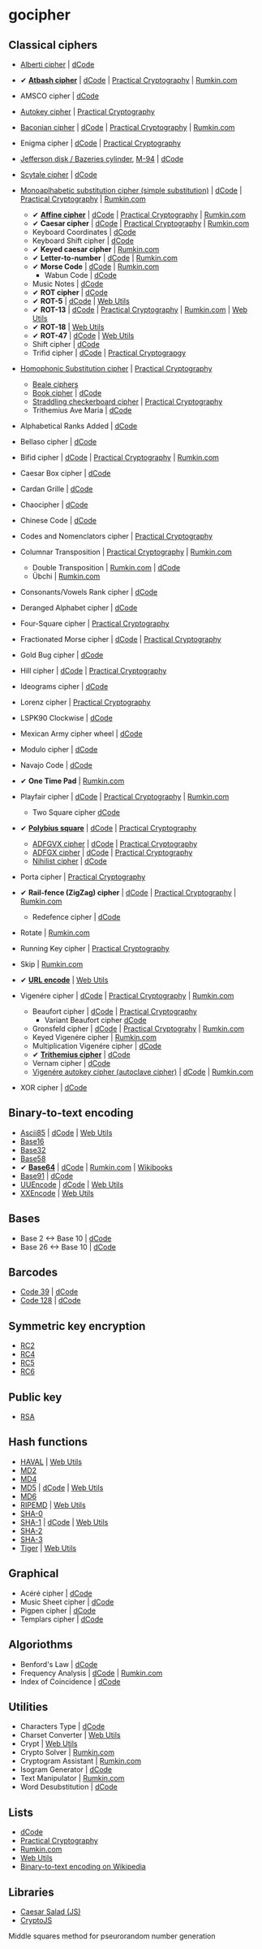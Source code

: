 # gocipher

## Classical ciphers

- [Alberti cipher](https://en.wikipedia.org/wiki/Alberti_cipher)
    | [dCode](http://www.dcode.fr/alberti-cipher)
- ✔ **[Atbash cipher](https://en.wikipedia.org/wiki/Atbash)**
    | [dCode](http://www.dcode.fr/atbash-mirror-cipher)
    | [Practical Cryptography](http://www.practicalcryptography.com/ciphers/classical-era/atbash-cipher/)
    | [Rumkin.com](http://rumkin.com/tools/cipher/atbash.php)
- AMSCO cipher
    | [dCode](http://www.dcodme.fr/amsco-cipher)
- [Autokey cipher](https://en.wikipedia.org/wiki/Autokey_cipher)
    | [Practical Cryptography](http://www.practicalcryptography.com/ciphers/classical-era/autokey/)
- [Baconian cipher](https://en.wikipedia.org/wiki/Bacon%27s_cipher)
    | [dCode](http://www.dcode.fr/bacon-cipher)
    | [Practical Cryptography](http://www.practicalcryptography.com/ciphers/classical-era/baconian/)
    | [Rumkin.com](http://rumkin.com/tools/cipher/baconian.php)
- Enigma cipher
    | [dCode](http://www.dcode.fr/enigma-machine-cipher)
    | [Practical Cryptography](http://www.practicalcryptography.com/ciphers/mechanical-era/enigma/)
- [Jefferson disk / Bazeries cylinder](https://en.wikipedia.org/wiki/Jefferson_disk),
  [M-94](https://en.wikipedia.org/wiki/M-94)
    | [dCode](http://www.dcode.fr/bazeries-cipher)
- [Scytale cipher](https://en.wikipedia.org/wiki/Scytale)
    | [dCode](http://www.dcode.fr/scytale-cipher)
- [Monoaplhabetic substitution cipher (simple substitution)](https://en.wikipedia.org/wiki/Substitution_cipher#Simple_substitution)
    | [dCode](http://www.dcode.fr/monoalphabetic-substitution)
    | [Practical Cryptography](http://www.practicalcryptography.com/ciphers/classical-era/simple-substitution/)
    | [Rumkin.com](http://rumkin.com/tools/cipher/substitution.php)
    - ✔ **[Affine cipher](https://en.wikipedia.org/wiki/Affine_cipher)**
        | [dCode](http://www.dcode.fr/affine-cipher)
        | [Practical Cryptography](http://www.practicalcryptography.com/ciphers/classical-era/affine/)
        | [Rumkin.com](http://rumkin.com/tools/cipher/affine.php)
    - ✔ **Caesar cipher**
        | [dCode](http://www.dcode.fr/caesar-cipher)
        | [Practical Cryptography](http://www.practicalcryptography.com/ciphers/classical-era/caesar/)
        | [Rumkin.com](http://rumkin.com/tools/cipher/caesar.php)
    - Keyboard Coordinates
        | [dCode](http://www.dcode.fr/keyboard-coordinates)
    - Keyboard Shift cipher
        | [dCode](http://www.dcode.fr/keyboard-shift-cipher)
    - ✔ **Keyed caesar cipher**
        | [Rumkin.com](http://rumkin.com/tools/cipher/caesar-keyed.php)
    - ✔ **Letter-to-number**
        | [dCode](http://www.dcode.fr/letter-number-cipher)
        | [Rumkin.com](http://rumkin.com/tools/cipher/numbers.php)
    - ✔ **Morse Code**
        | [dCode](http://www.dcode.fr/morse-code)
        | [Rumkin.com](http://rumkin.com/tools/cipher/morse.php)
        - Wabun Code
            | [dCode](http://www.dcode.fr/wabun-code)
    - Music Notes
        | [dCode](http://www.dcode.fr/music-notes)
    - ✔ **ROT cipher**
        | [dCode](http://www.dcode.fr/rot-cipher)
    - ✔ **ROT-5**
        | [dCode](http://www.dcode.fr/rot5-cipher)
        | [Web Utils](http://www.webutils.pl/ROTencode)
    - ✔ **ROT-13**
        | [dCode](http://www.dcode.fr/rot-13-cipher)
        | [Practical Cryptography](http://www.practicalcryptography.com/ciphers/classical-era/rot13/)
        | [Rumkin.com](http://rumkin.com/tools/cipher/rot13.php)
        | [Web Utils](http://www.webutils.pl/ROTencode)
    - ✔ **ROT-18**
        | [Web Utils](http://www.webutils.pl/ROTencode)
    - ✔ **ROT-47**
        | [dCode](http://www.dcode.fr/rot-47-cipher)
        | [Web Utils](http://www.webutils.pl/ROTencode)
    - Shift cipher
        | [dCode](http://www.dcode.fr/shift-cipher)
    - Trifid cipher
        | [dCode](http://www.dcode.fr/trifide-cipher)
        | [Practical Cryptograpgy](http://www.practicalcryptography.com/ciphers/classical-era/trifid/)
- [Homophonic Substitution cipher](https://en.wikipedia.org/wiki/Substitution_cipher#Homophonic_substitution)
    | [Practical Cryptography](http://www.practicalcryptography.com/ciphers/classical-era/homophonic-substitution/)
    - [Beale ciphers](https://en.wikipedia.org/wiki/Beale_ciphers)
    - [Book cipher](https://en.wikipedia.org/wiki/Book_cipher)
        | [dCode](http://www.dcode.fr/book-cipher)
    - [Straddling checkerboard cipher](https://en.wikipedia.org/wiki/Straddling_checkerboard)
        | [Practical Cryptography](http://www.practicalcryptography.com/ciphers/classical-era/straddle-checkerboard/)
    - Trithemius Ave Maria
        | [dCode](http://www.dcode.fr/trithemius-ave-maria)


- Alphabetical Ranks Added
    | [dCode](http://www.dcode.fr/alphabetical-ranks-added)
- Bellaso cipher
    | [dCode](http://www.dcode.fr/bellaso-cipher)
- Bifid cipher
    | [dCode](http://www.dcode.fr/bifid-cipher)
    | [Practical Cryptography](http://www.practicalcryptography.com/ciphers/classical-era/bifid/)
    | [Rumkin.com](http://rumkin.com/tools/cipher/bifid.php)
- Caesar Box cipher
    | [dCode](http://www.dcode.fr/caesar-box-cipher)
- Cardan Grille
    | [dCode](http://www.dcode.fr/cardan-grille)
- Chaocipher
    | [dCode](http://www.dcode.fr/chao-cipher)
- Chinese Code
    | [dCode](http://www.dcode.fr/chinese-code)
- Codes and Nomenclators cipher
    | [Practical Cryptography](http://www.practicalcryptography.com/ciphers/classical-era/codes-and-nomenclators/)
- Columnar Transposition
    | [Practical Cryptography](http://www.practicalcryptography.com/ciphers/classical-era/columnar-transposition/)
    | [Rumkin.com](http://rumkin.com/tools/cipher/coltrans.php)
    - Double Transposition
        | [Rumkin.com](http://rumkin.com/tools/cipher/coltrans-double.php)
        | [dCode](http://www.dcode.fr/double-transposition-cipher)
    - Übchi
        | [Rumkin.com](http://rumkin.com/tools/cipher/ubchi.php)
- Consonants/Vowels Rank cipher
    | [dCode](http://www.dcode.fr/consonants-vowels-rank-cipher)
- Deranged Alphabet cipher
    | [dCode](http://www.dcode.fr/deranged-alphabet-generator)
- Four-Square cipher
    | [Practical Cryptography](http://www.practicalcryptography.com/ciphers/classical-era/four-square/)
- Fractionated Morse cipher
    | [dCode](http://www.dcode.fr/fractionated-morse)
    | [Practical Cryptography](http://www.practicalcryptography.com/ciphers/classical-era/fractionated-morse/)
- Gold Bug cipher
    | [dCode](http://www.dcode.fr/gold-bug-poe)
- Hill cipher
    | [dCode](http://www.dcode.fr/hill-cipher)
    | [Practical Cryptography](http://www.practicalcryptography.com/ciphers/classical-era/hill/)
- Ideograms cipher
    | [dCode](http://www.dcode.fr/ideograms)
- Lorenz cipher
    | [Practical Cryptography](http://www.practicalcryptography.com/ciphers/mechanical-era/lorenz/)
- LSPK90 Clockwise
    | [dCode](http://www.dcode.fr/lspk90-cw-leet-speak-90-degrees-clockwise)
- Mexican Army cipher wheel
    | [dCode](http://www.dcode.fr/mexican-army-cipher-wheel)
- Modulo cipher
    | [dCode](http://www.dcode.fr/modulo-cipher)
- Navajo Code
    | [dCode](http://www.dcode.fr/navajo-code)
- ✔ **One Time Pad**
    | [Rumkin.com](http://rumkin.com/tools/cipher/otp.php)
- Playfair cipher
    | [dCode](http://www.dcode.fr/playfair-cipher)
    | [Practical Cryptography](http://www.practicalcryptography.com/ciphers/classical-era/playfair/)
    | [Rumkin.com](http://rumkin.com/tools/cipher/playfair.php)
    - Two Square cipher
        [dCode](http://www.dcode.fr/two-square-cipher)
- ✔ **[Polybius square](https://en.wikipedia.org/wiki/Polybius_square)**
    | [dCode](http://www.dcode.fr/polybius-cipher)
    | [Practical Cryptography](http://www.practicalcryptography.com/ciphers/classical-era/polybius-square/)
    - [ADFGVX cipher](https://en.wikipedia.org/wiki/ADFGVX_cipher)
        | [dCode](http://www.dcode.fr/adfgvx-cipher)
        | [Practical Cryptography](http://www.practicalcryptography.com/ciphers/classical-era/adfgvx/)
    - [ADFGX cipher](https://en.wikipedia.org/wiki/ADFGVX_cipher#Operation_of_ADFGX)
        | [dCode](http://www.dcode.fr/adfgx-cipher)
        | [Practical Cryptography](http://www.practicalcryptography.com/ciphers/classical-era/adfgx/)
    - [Nihilist cipher](https://en.wikipedia.org/wiki/Nihilist_cipher)
        | [dCode](http://www.dcode.fr/nihilist-cipher)
- Porta cipher
    | [Practical Cryptography](http://www.practicalcryptography.com/ciphers/classical-era/porta/)
- ✔ **Rail-fence (ZigZag) cipher**
    | [dCode](http://www.dcode.fr/rail-fence-cipher)
    | [Practical Cryptography](http://www.practicalcryptography.com/ciphers/classical-era/rail-fence/)
    | [Rumkin.com](http://rumkin.com/tools/cipher/railfence.php)
    - Redefence cipher
        | [dCode](http://www.dcode.fr/redefence-cipher)
- Rotate
    | [Rumkin.com](http://rumkin.com/tools/cipher/rotate.php)
- Running Key cipher
    | [Practical Cryptography](http://www.practicalcryptography.com/ciphers/classical-era/running-key/)
- Skip
    | [Rumkin.com](http://rumkin.com/tools/cipher/skip.php)
- ✔ **[URL encode](https://en.wikipedia.org/wiki/Percent-encoding)**
    | [Web Utils](http://www.webutils.pl/URLencode)
- Vigenére cipher
    | [dCode](http://www.dcode.fr/vigenere-cipher)
    | [Practical Cryptography](http://www.practicalcryptography.com/ciphers/classical-era/vigenere-gronsfeld-and-autokey/)
    | [Rumkin.com](http://rumkin.com/tools/cipher/vigenere.php)
    - Beaufort cipher
        | [dCode](http://www.dcode.fr/beaufort-cipher)
        | [Practical Cryptography](http://www.practicalcryptography.com/ciphers/classical-era/beaufort/)
        - Variant Beaufort cipher
            [dCode](http://www.dcode.fr/variant-beaufort-cipher)
    - Gronsfeld cipher
        | [dCode](http://www.dcode.fr/gronsfeld-cipher)
        | [Practical Cryptograhy](http://www.practicalcryptography.com/ciphers/classical-era/vigenere-gronsfeld-and-autokey/)
        | [Rumkin.com](http://rumkin.com/tools/cipher/gronsfeld.php)
    - Keyed Vigenére cipher
        | [Rumkin.com](http://rumkin.com/tools/cipher/vigenere-keyed.php)
    - Multiplication Vigenére cipher
        | [dCode](http://www.dcode.fr/multiplication-vigenere-cipher)
    - ✔ **[Trithemius cipher](https://en.wikipedia.org/wiki/Tabula_recta#Trithemius_cipher)**
        | [dCode](http://www.dcode.fr/trithemius-cipher)
    - Vernam cipher
        | [dCode](http://www.dcode.fr/vernam-cipher)
    - [Vigenére autokey cipher (autoclave cipher)](https://en.wikipedia.org/wiki/Autokey_cipher)
        | [dCode](http://www.dcode.fr/autoclave-cipher)
        | [Rumkin.com](http://rumkin.com/tools/cipher/vigenere-autokey.php)
- XOR cipher
    | [dCode](http://www.dcode.fr/xor-cipher)

## Binary-to-text encoding

- [Ascii85](https://en.wikipedia.org/wiki/Ascii85)
    | [dCode](http://www.dcode.fr/ascii-85-encoding)
    | [Web Utils](http://www.webutils.pl/Ascii85)
- [Base16](https://en.wikipedia.org/wiki/Base64)
- [Base32](https://en.wikipedia.org/wiki/Base32)
- [Base58](https://en.wikipedia.org/wiki/Base58)
- ✔ **[Base64](https://en.wikipedia.org/wiki/Base64)**
    | [dCode](http://www.dcode.fr/base-64-coding)
    | [Rumkin.com](http://rumkin.com/tools/cipher/base64.php)
    | [Wikibooks](https://en.wikibooks.org/wiki/Algorithm_Implementation/Miscellaneous/Base64)
- [Base91](https://en.wikipedia.org/wiki/Binary-to-text_encoding#Encoding_standards)
    | [dCode](http://www.dcode.fr/base-91-encoding)
- [UUEncode](https://en.wikipedia.org/wiki/Uuencoding)
    | [dCode](http://www.dcode.fr/uu-encoding)
    | [Web Utils](http://www.webutils.pl/UUencode)
- [XXEncode](https://en.wikipedia.org/wiki/Xxencoding)
    | [Web Utils](http://www.webutils.pl/XXencode)

## Bases

- Base 2 <-> Base 10
    | [dCode](http://www.dcode.fr/binary-code)
- Base 26 <-> Base 10
    | [dCode](http://www.dcode.fr/base-26-cipher)

## Barcodes

- [Code 39](https://en.wikipedia.org/wiki/Code_39)
    | [dCode](http://www.dcode.fr/barcode-39)
- [Code 128](https://en.wikipedia.org/wiki/Code_128)
    | [dCode](http://www.dcode.fr/barcode-128)

## Symmetric key encryption

- [RC2](https://en.wikipedia.org/wiki/RC2)
- [RC4](https://en.wikipedia.org/wiki/RC4)
- [RC5](https://en.wikipedia.org/wiki/RC5)
- [RC6](https://en.wikipedia.org/wiki/RC6)

## Public key

- [RSA](https://en.wikipedia.org/wiki/RSA_(cryptosystem))

## Hash functions

- [HAVAL](https://en.wikipedia.org/wiki/HAVAL)
    | [Web Utils](http://www.webutils.pl/Haval-Hash-Calculator)
- [MD2](https://en.wikipedia.org/wiki/MD2_(cryptography))
- [MD4](https://en.wikipedia.org/wiki/MD4)
- [MD5](https://en.wikipedia.org/wiki/MD5)
    | [dCode](http://www.dcode.fr/md5-hash)
    | [Web Utils](http://www.webutils.pl/MD5_Calculator)
- [MD6](https://en.wikipedia.org/wiki/MD6)
- [RIPEMD](https://en.wikipedia.org/wiki/RIPEMD)
    | [Web Utils](http://www.webutils.pl/RIPEMD_Calculator)
- [SHA-0](https://en.wikipedia.org/wiki/SHA-1#SHA-0)
- [SHA-1](https://en.wikipedia.org/wiki/SHA-1)
    | [dCode](http://www.dcode.fr/sha1-hash)
    | [Web Utils](http://www.webutils.pl/SHA1_Calculator)
- [SHA-2](https://en.wikipedia.org/wiki/SHA-2)
- [SHA-3](https://en.wikipedia.org/wiki/SHA-3)
- [Tiger](https://en.wikipedia.org/wiki/Tiger_(cryptography))
    | [Web Utils](http://www.webutils.pl/Tiger-Hash-Calculator)

## Graphical

- Acéré cipher
    | [dCode](http://www.dcode.fr/acere-cipher)
- Music Sheet cipher
    | [dCode](http://www.dcode.fr/music-sheet-cipher)
- Pigpen cipher
    | [dCode](http://www.dcode.fr/pigpen-cipher)
- Templars cipher
    | [dCode](http://www.dcode.fr/templars-cipher)

## Algoriothms

- Benford's Law
    | [dCode](http://www.dcode.fr/benford-law)
- Frequency Analysis
    | [dCode](http://www.dcode.fr/frequency-analysis)
    | [Rumkin.com](http://rumkin.com/tools/cipher/frequency.php)
- Index of Coincidence
    | [dCode](http://www.dcode.fr/index-coincidence)

## Utilities

- Characters Type
    | [dCode](http://www.dcode.fr/characters-type)
- Charset Converter
    | [Web Utils](http://www.webutils.pl/Charset-Converter)
- Crypt
    | [Web Utils](http://www.webutils.pl/Crypt-Hash-Calculator)
- Crypto Solver
    | [Rumkin.com](http://rumkin.com/tools/cipher/cryptogram-solver.php)
- Cryptogram Assistant
    | [Rumkin.com](http://rumkin.com/tools/cipher/cryptogram.php)
- Isogram Generator
    | [dCode](http://www.dcode.fr/isogram)
- Text Manipulator
    | [Rumkin.com](http://rumkin.com/tools/cipher/manipulate.php)
- Word Desubstitution
    | [dCode](http://www.dcode.fr/word-desubstitution)

## Lists

- [dCode](http://www.dcode.fr/tools-list#cryptography)
- [Practical Cryptography](http://www.practicalcryptography.com/ciphers/)
- [Rumkin.com](http://rumkin.com/tools/cipher/)
- [Web Utils](http://www.webutils.pl/)
- [Binary-to-text encoding on Wikipedia](https://en.wikipedia.org/wiki/Binary-to-text_encoding)

## Libraries

- [Caesar Salad (JS)](https://github.com/schnittstabil/caesar-salad)
- [CryptoJS](https://code.google.com/archive/p/crypto-js/)



Middle squares method for pseurorandom number generation
